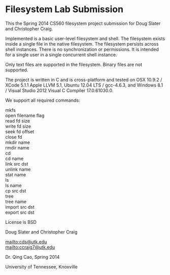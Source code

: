 Filesystem Lab Submission
===

This the Spring 2014 CS560 filesystem project submission for Doug Slater and Christopher Craig.

Implemented is a basic user-level filesystem and shell. The filesystem exists inside a single file in the native filesystem. The filesystem persists across shell instances. There is no synchronization or permissions. It is intended for a single user in a single concurrent shell instance.

Only text files are supported in the filesystem. Binary files are not supported.

The project is written in C and is cross-platform and tested on OSX 10.9.2 / XCode 5.1.1 Apple LLVM 5.1, Ubuntu 12.04 LTS / gcc-4.6.3, and Windows 8.1 / Visual Studio 2012 Visual C Compiler 17.0.61030.0.

We support all required commands: 

mkfs<br>
open filename flag<br>
read fd size<br>
write fd size<br>
seek fd offset<br>
close fd<br>
mkdir name<br>
rmdir name<br>
cd<br>
cd name<br>
link src dst<br>
unlink name<br>
stat name<br>
ls<br>
ls name<br>
cp src dst<br>
tree<br>
tree name<br>
import src dst<br>
export src dst<br>

License is BSD<br>

Doug Slater and Christopher Craig<br>

<a href="mailto:cds@utk.edu">mailto:cds@utk.edu</a><br>
<a href="mailto:ccraig7@utk.edu">mailto:ccraig7@utk.edu</a>

Dr. Qing Cao, Spring 2014

University of Tennessee, Knoxville
